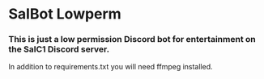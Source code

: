# SalBot Lowperm

### This is just a low permission Discord bot for entertainment on the SalC1 Discord server.

In addition to requirements.txt you will need ffmpeg installed.